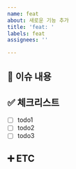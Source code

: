 ```yaml
---
name: feat
about: 새로운 기능 추가
title: 'feat: '
labels: feat
assignees: ''

---
```


## 📄 이슈 내용

## ✅ 체크리스트
- [ ] todo1
- [ ] todo2
- [ ] todo3

## ➕ ETC
